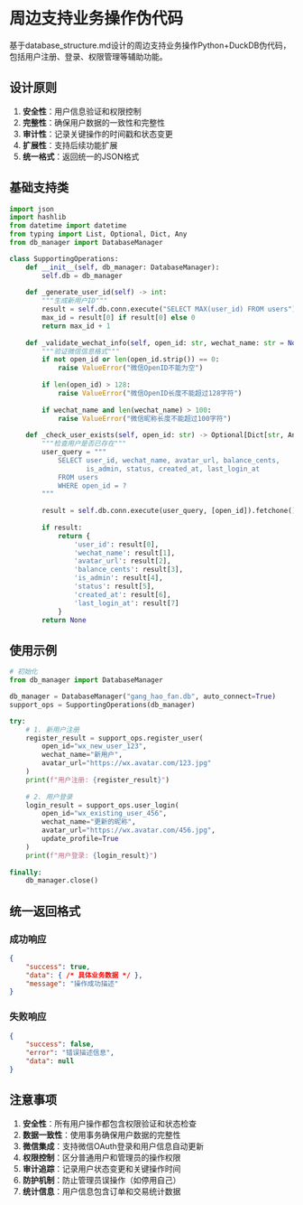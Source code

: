 # 周边支持业务操作伪代码

基于database_structure.md设计的周边支持业务操作Python+DuckDB伪代码，包括用户注册、登录、权限管理等辅助功能。

## 设计原则

1. **安全性**：用户信息验证和权限控制
2. **完整性**：确保用户数据的一致性和完整性
3. **审计性**：记录关键操作的时间戳和状态变更
4. **扩展性**：支持后续功能扩展
5. **统一格式**：返回统一的JSON格式

## 基础支持类

```python
import json
import hashlib
from datetime import datetime
from typing import List, Optional, Dict, Any
from db_manager import DatabaseManager

class SupportingOperations:
    def __init__(self, db_manager: DatabaseManager):
        self.db = db_manager
    
    def _generate_user_id(self) -> int:
        """生成新用户ID"""
        result = self.db.conn.execute("SELECT MAX(user_id) FROM users").fetchone()
        max_id = result[0] if result[0] else 0
        return max_id + 1
    
    def _validate_wechat_info(self, open_id: str, wechat_name: str = None):
        """验证微信信息格式"""
        if not open_id or len(open_id.strip()) == 0:
            raise ValueError("微信OpenID不能为空")
        
        if len(open_id) > 128:
            raise ValueError("微信OpenID长度不能超过128字符")
        
        if wechat_name and len(wechat_name) > 100:
            raise ValueError("微信昵称长度不能超过100字符")
    
    def _check_user_exists(self, open_id: str) -> Optional[Dict[str, Any]]:
        """检查用户是否已存在"""
        user_query = """
            SELECT user_id, wechat_name, avatar_url, balance_cents, 
                   is_admin, status, created_at, last_login_at
            FROM users 
            WHERE open_id = ?
        """
        
        result = self.db.conn.execute(user_query, [open_id]).fetchone()
        
        if result:
            return {
                'user_id': result[0],
                'wechat_name': result[1],
                'avatar_url': result[2],
                'balance_cents': result[3],
                'is_admin': result[4],
                'status': result[5],
                'created_at': result[6],
                'last_login_at': result[7]
            }
        return None
```

## 使用示例

```python
# 初始化
from db_manager import DatabaseManager

db_manager = DatabaseManager("gang_hao_fan.db", auto_connect=True)
support_ops = SupportingOperations(db_manager)

try:
    # 1. 新用户注册
    register_result = support_ops.register_user(
        open_id="wx_new_user_123",
        wechat_name="新用户",
        avatar_url="https://wx.avatar.com/123.jpg"
    )
    print(f"用户注册: {register_result}")
    
    # 2. 用户登录
    login_result = support_ops.user_login(
        open_id="wx_existing_user_456",
        wechat_name="更新的昵称",
        avatar_url="https://wx.avatar.com/456.jpg",
        update_profile=True
    )
    print(f"用户登录: {login_result}")
    
finally:
    db_manager.close()
```

## 统一返回格式

### 成功响应
```json
{
    "success": true,
    "data": { /* 具体业务数据 */ },
    "message": "操作成功描述"
}
```

### 失败响应
```json
{
    "success": false,
    "error": "错误描述信息",
    "data": null
}
```

## 注意事项

1. **安全性**：所有用户操作都包含权限验证和状态检查
2. **数据一致性**：使用事务确保用户数据的完整性
3. **微信集成**：支持微信OAuth登录和用户信息自动更新
4. **权限控制**：区分普通用户和管理员的操作权限
5. **审计追踪**：记录用户状态变更和关键操作时间
6. **防护机制**：防止管理员误操作（如停用自己）
7. **统计信息**：用户信息包含订单和交易统计数据